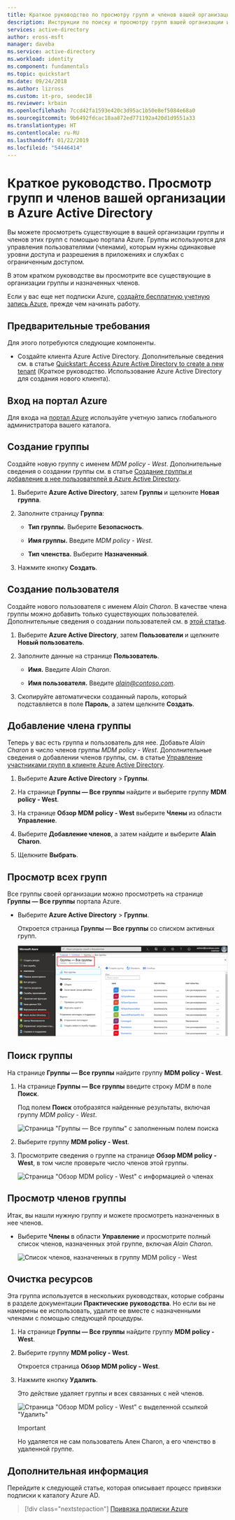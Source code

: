 ```yaml
---
title: Краткое руководство по просмотру групп и членов вашей организации — Azure Active Directory | Документация Майкрософт
description: Инструкции по поиску и просмотру групп вашей организации и назначенных в них членов.
services: active-directory
author: eross-msft
manager: daveba
ms.service: active-directory
ms.workload: identity
ms.component: fundamentals
ms.topic: quickstart
ms.date: 09/24/2018
ms.author: lizross
ms.custom: it-pro, seodec18
ms.reviewer: krbain
ms.openlocfilehash: 7ccd42fa1593e420c3d95ac1b50e8ef5084e68a0
ms.sourcegitcommit: 9b6492fdcac18aa872ed771192a420d1d9551a33
ms.translationtype: HT
ms.contentlocale: ru-RU
ms.lasthandoff: 01/22/2019
ms.locfileid: "54446414"
---
```

<!--As a brand-new Azure AD administrator, I need to view my organization’s groups along with the assigned members, so I can manage permissions to apps and services for people in my organization-->

# <a name="quickstart-view-your-organizations-groups-and-members-in-azure-active-directory"></a>Краткое руководство. Просмотр групп и членов вашей организации в Azure Active Directory
Вы можете просмотреть существующие в вашей организации группы и членов этих групп с помощью портала Azure. Группы используются для управления пользователями (членами), которым нужны одинаковые уровни доступа и разрешения в приложениях и службах с ограниченным доступом.

В этом кратком руководстве вы просмотрите все существующие в организации группы и назначенных членов.

Если у вас еще нет подписки Azure, [создайте бесплатную учетную запись Azure](https://azure.microsoft.com/free/), прежде чем начинать работу. 

## <a name="prerequisites"></a>Предварительные требования
Для этого потребуются следующие компоненты.

- Создайте клиента Azure Active Directory. Дополнительные сведения см. в статье [Quickstart: Access Azure Active Directory to create a new tenant](active-directory-access-create-new-tenant.md) (Краткое руководство. Использование Azure Active Directory для создания нового клиента).

## <a name="sign-in-to-the-azure-portal"></a>Вход на портал Azure
Для входа на [портал Azure](https://portal.azure.com/) используйте учетную запись глобального администратора вашего каталога.

## <a name="create-a-new-group"></a>Создание группы 
Создайте новую группу с именем _MDM policy - West_. Дополнительные сведения о создании группы см. в статье [Создание группы и добавление в нее пользователей в Azure Active Directory](active-directory-groups-create-azure-portal.md).

1. Выберите **Azure Active Directory**, затем **Группы** и щелкните **Новая группа**.

2. Заполните страницу **Группа**:
    
    - **Тип группы.** Выберите **Безопасность**.
    
    - **Имя группы.** Введите _MDM policy - West_.
    
    - **Тип членства.** Выберите **Назначенный**.

3. Нажмите кнопку **Создать**.

## <a name="create-a-new-user"></a>Создание пользователя
Создайте нового пользователя с именем _Alain Charon_. В качестве члена группы можно добавить только существующих пользователей. Дополнительные сведения о создании пользователей см. в [этой статье](add-users-azure-active-directory.md).

1. Выберите **Azure Active Directory**, затем **Пользователи** и щелкните **Новый пользователь**.

2. Заполните данные на странице **Пользователь**.

    - **Имя.** Введите _Alain Charon_.

    - **Имя пользователя.** Введите *alain@contoso.com*.

3. Скопируйте автоматически созданный пароль, который подставляется в поле **Пароль**, а затем щелкните **Создать**.

## <a name="add-a-group-member"></a>Добавление члена группы
Теперь у вас есть группа и пользователь для нее. Добавьте _Alain Charon_ в число членов группы _MDM policy - West_. Дополнительные сведения о добавлении членов группы, см. в статье [Управление участниками групп в клиенте Azure Active Directory](active-directory-groups-members-azure-portal.md).

1. Выберите **Azure Active Directory** > **Группы**.

2. На странице **Группы — Все группы** найдите и выберите группу **MDM policy - West**.

3. На странице **Обзор MDM policy - West** выберите **Члены** из области **Управление**.

4. Выберите **Добавление членов**, а затем найдите и выберите **Alain Charon**.

5. Щелкните **Выбрать**.

## <a name="view-all-groups"></a>Просмотр всех групп
Все группы своей организации можно просмотреть на странице **Группы — Все группы** портала Azure.

- Выберите **Azure Active Directory** > **Группы**.

    Откроется страница **Группы — Все группы** со списком активных групп.

    ![Страница "Группы — Все группы", где отображаются все существующие группы](media/active-directory-groups-view-azure-portal/groups-all-groups-blade-with-all-groups.png)

## <a name="search-for-the-group"></a>Поиск группы
На странице **Группы — Все группы** найдите группу **MDM policy - West**.

1. На странице **Группы — Все группы** введите строку _MDM_ в поле **Поиск**.

    Под полем **Поиск** отобразятся найденные результаты, включая группу _MDM policy - West_.

    ![Страница "Группы — Все группы" с заполненным полем поиска](media/active-directory-groups-view-azure-portal/search-for-specific-group.png)

3. Выберите группу **MDM policy - West**.

4. Просмотрите сведения о группе на странице **Обзор MDM policy - West**, в том числе проверьте число членов этой группы.

    ![Страница "Обзор MDM policy - West" с информацией о членах](media/active-directory-groups-view-azure-portal/group-overview-blade.png)

## <a name="view-group-members"></a>Просмотр членов группы
Итак, вы нашли нужную группу и можете просмотреть назначенных в нее членов.

- Выберите **Члены** в области **Управление** и просмотрите полный список членов, назначенных этой группе, включая _Alain Charon_.

    ![Список членов, назначенных в группу MDM policy - West](media/active-directory-groups-view-azure-portal/groups-all-members.png)

## <a name="clean-up-resources"></a>Очистка ресурсов
Эта группа используется в нескольких руководствах, которые собраны в разделе документации **Практические руководства**. Но если вы не намерены ее использовать, удалите ее вместе с назначенными членами с помощью следующей процедуры.

1. На странице **Группы — Все группы** найдите группу **MDM policy - West**.

2.  Выберите группу **MDM policy - West**.

    Откроется страница **Обзор MDM policy - West**.

3. Нажмите кнопку **Удалить**.

    Это действие удаляет группы и всех связанных с ней членов.

    ![Страница "Обзор MDM policy - West" с выделенной ссылкой "Удалить"](media/active-directory-groups-view-azure-portal/group-overview-blade-delete.png)

    >[!Important]
    >Но удаляется не сам пользователь Ален Charon, а его членство в удаленной группе.

## <a name="next-steps"></a>Дополнительная информация
Перейдите к следующей статье, которая описывает процесс привязки подписки к каталогу Azure AD.

> [!div class="nextstepaction"]
> [Привязка подписки Azure](active-directory-how-subscriptions-associated-directory.md)
